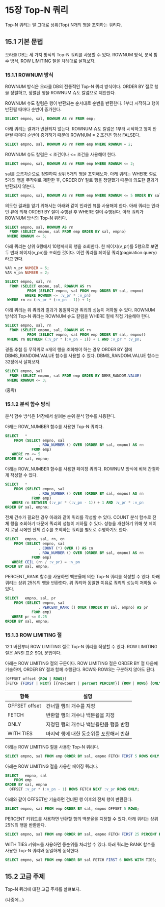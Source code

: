 # 15장 Top-N 쿼리

Top-N 쿼리는 말 그대로 상위(Top) N개의 행을 조회하는 쿼리다. 



## 15.1 기본 문법

오라클 DB는 세 가지 방식의 Top-N 쿼리를 사용할 수 있다. ROWNUM 방식, 분석 함수 방식, ROW LIMITING 절을 차례대로 살펴보자.



### 15.1.1 ROWNUM 방식

ROWNUM 방식은 오라클 DB의 전통적인 Top-N 쿼리 방식이다. ORDER BY 절로 행을 정렬하고, 정렬된 행을 ROWNUM 슈도 칼럼으로 제한한다.



ROWNUM 슈도 칼럼은 행이 반환되는 순서대로 순번을 반환한다. 1부터 시작하고 행이 반환될 때마다 순번이 증가한다.

```sql
SELECT empno, sal, ROWNUM AS rn FROM emp;
```



아래 쿼리는 결과가 반환되지 않는다. ROWNUM 슈도 칼럼은 1부터 시작하고 행이 반환될 때마다 순번이 증가하기 때문에 ROWNUM = 2 조건은 항상 FALSE다.

```sql
SELECT empno, sal, ROWNUM AS rn FROM emp WHERE ROWNUM = 2;
```



ROWNUM 슈도 칼럼은 < 조건이나 <= 조건을 사용해야 한다.

```sql
SELECT empno, sal, ROWNUM AS rn FROM emp WHERE ROWNUM <= 2;
```



sal를 오름차순으로 정렬하여 상위 5개의 행을 조회해보자. 아래 쿼리는 WHERE 절로 5개의 행을 무작위로 제한한 후, ORDER BY 절로 행을 정렬했기 때문에 의도한 결과가 반환되지 않는다.

```sql
SELECT empno, sal, ROWNUM AS rn FROM emp WHERE ROWNUM <= 5 ORDER BY sal;
```



의도한 결과를 얻기 위해서는 아래와 같이 인라인 뷰를 사용해야 한다. 아래 쿼리는 인라인 뷰에 의해 ORDER BY 절이 수행된 후 WHERE 절이 수행된다. 아래 쿼리가 ROWNUM 방식의 Top-N 쿼리다.

```sql
SELECT empno, sal, ROWNUM AS rn
  FROM (SELECT empno, sal FROM emp ORDER BY sal, empno)
 WHERE ROWNUM <= 5;
```



아래 쿼리는 상위 6행에서 10행까지의 행을 조회한다. 한 페이지(v_pr)를 5행으로 보면 두 번째 페이지(v_pn)를 조회한 것이다. 이런 쿼리를 페이징 쿼리(pagination query)라고 한다.

```sql
VAR v_pr NUMBER = 5;
VAR v_pn NUMBER = 2;

SELECT empno, sal, rn
  FROM (SELECT empno, sal, ROWNUM AS rn
          FROM (SELECT empno, sal FROM emp ORDER BY sal, empno)
         WHERE ROWNUM <= :v_pr * :v_pn)
 WHERE rn >= (:v_pr * (:v_pn - 1)) + 1;
```



아래 쿼리는 위 쿼리와 결과가 동일하지만 쿼리의 성능이 저하될 수 있다. ROWNUM 방식의 Top-N 쿼리는 ROWNUM 슈도 칼럼을 WHERE 절에 직접 기술해야 한다.

```sql
SELECT empno, sal, rn
  FROM (SELECT empno, sal, ROWNUM AS rn
          FROM (SELECT empno, sal FROM emp ORDER BY sal, empno))
 WHERE rn BETWEEN (:v_pr * (:v_pn - 1)) + 1 AND :v_pr * :v_pn;
```



경품 추첨 등 무작위로 n개의 행을 조회해야 하는 경우 ORDER BY 절에 DBMS_RANDOM.VALUE 함수를 사용할 수 있다. DBMS_RANDOM.VALUE 함수는 32장에서 살펴보자.

```sql
SELECT empno, sal
  FROM (SELECT empno, sal FROM emp ORDER BY DBMS_RANDOM.VALUE)
 WHERE ROWNUM <= 3;
```



(중략)



### 15.1.2 분석 함수 방식

분석 함수 방식은 14장에서 살펴본 순위 분석 함수를 사용한다.



아래는 ROW_NUMBER 함수를 사용한 Top-N 쿼리다.

```sql
SELECT   *
    FROM (SELECT empno, sal
               , ROW_NUMBER () OVER (ORDER BY sal, empno) AS rn
            FROM emp)
   WHERE rn <= 5
ORDER BY sal, empno;
```



아래는 ROW_NUMBER 함수를 사용한 페이징 쿼리다. ROWNUM 방식에 비해 간결하게 작성할 수 있다.

```sql
SELECT   *
    FROM (SELECT empno, sal
               , ROW_NUMBER () OVER (ORDER BY sal, empno) AS rn
            FROM emp)
   WHERE rn BETWEEN (:v_pr * (:v_pn - 1)) + 1 AND :v_pr * :v_pn
ORDER BY sal, empno;
```



전체 건수가 필요한 경우 아래와 같이 쿼리를 작성할 수 있다. COUNT 분석 함수로 전체 행을 조회하기 때문에 쿼리의 성능이 저하될 수 있다. 성능을 개선하기 위해 첫 페이지 로딩 시에만 전체 건수를 조회하는 쿼리를 별도로 수행하기도 한다.

```sql
SELECT   empno, sal, rn, cn
    FROM (SELECT empno, sal
               , COUNT (*) OVER () AS cn
               , ROW_NUMBER () OVER (ORDER BY sal, empno) AS rn
            FROM emp)
   WHERE CEIL (rn / :v_pr) = :v_pn
ORDER BY sal, empno;
```



PERCENT_RANK 함수를 사용하면 백분율에 의한 Top-N 쿼리를 작성할 수 있다. 아래 쿼리는 상위 25%의 행을 반환한다. 위 쿼리와 동일한 이유로 쿼리의 성능이 저하될 수 있다.

```sql
SELECT   empno, sal, pr
    FROM (SELECT empno, sal
               , PERCENT_RANK () OVER (ORDER BY sal, empno) AS pr
            FROM emp)
   WHERE pr <= 0.25
ORDER BY sal, empno;
```



### 15.1.3 ROW LIMITING 절

12.1 버전부터 ROW LIMITING 절로 Top-N 쿼리를 작성할 수 있다. ROW LIMITING 절은 ANSI 표준 SQL 문법이다.



아래는 ROW LIMITING 절의 구문이다. ROW LIMITING 절은 ORDER BY 절 다음에 기술하며, ORDER BY 절과 함께 수행된다. ROW와 ROWS는 구분하지 않아도 된다.

```sql
[OFFSET offset {ROW | ROWS}]
[FETCH {FIRST | NEXT} [{rowcount | percent PERCENT}] {ROW | ROWS} {ONLY | WITH TIES}]
```



| 항목          | 설명                                    |
| ------------- | --------------------------------------- |
| OFFSET offset | 건너뛸 행의 개수를 지정                 |
| FETCH         | 반환할 행의 개수나 백분율을 지정        |
| ONLY          | 지정된 행의 개수나 백분율만큼 행을 반환 |
| WITH TIES     | 마지막 행에 대한 동순위를 포함해서 반환 |



아래는 ROW LIMITING 절을 사용한 Top-N 쿼리다.

```sql
SELECT empno, sal FROM emp ORDER BY sal, empno FETCH FIRST 5 ROWS ONLY;
```



아래는 ROW LIMITING 절을 사용한 페이징 쿼리다. 

```sql
SELECT   empno, sal
    FROM emp
ORDER BY sal, empno
  OFFSET :v_pr * (:v_pn - 1) ROWS FETCH NEXT :v_pr ROWS ONLY;
```



아래와 같이 OFFSET만 기술하면 건너뛴 행 이후의 전체 행이 반환된다.

```sql
SELECT empno, sal FROM emp ORDER BY sal, empno OFFSET 5 ROWS;
```



PERCENT 키워드를 사용하면 반환할 행의 백분율을 지정할 수 있다. 아래 쿼리는 상위 25%의 행을 반환한다.

```sql
SELECT empno, sal FROM emp ORDER BY sal, empno FETCH FIRST 25 PERCENT ROWS ONLY;
```



WITH TIES 키워드를 사용하면 동순위를 처리할 수 있다. 아래 쿼리는 RANK 함수를 사용한 Top-N 쿼리와 동일하게 동작한다.

```sql
SELECT empno, sal FROM emp ORDER BY sal FETCH FIRST 6 ROWS WITH TIES;
```



## 15.2 고급 주제

Top-N 쿼리에 대한 고급 주제를 살펴보자.

(나중에...)















